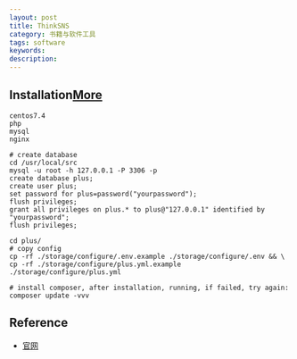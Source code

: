 ```yaml
---
layout: post
title: ThinkSNS
category: 书籍与软件工具
tags: software
keywords: 
description: 
---
```



## Installation[More](https://slimkit.github.io/plus/guide/installation/install-plus.html#%E4%B8%8B%E8%BD%BD-plus-%E7%A8%8B%E5%BA%8F)


```requirement
centos7.4
php
mysql
nginx
```

```
# create database
cd /usr/local/src
mysql -u root -h 127.0.0.1 -P 3306 -p
create database plus;
create user plus;
set password for plus=password("yourpassword");
flush privileges;
grant all privileges on plus.* to plus@"127.0.0.1" identified by "yourpassword";
flush privileges;

cd plus/
# copy config
cp -rf ./storage/configure/.env.example ./storage/configure/.env && \
cp -rf ./storage/configure/plus.yml.example ./storage/configure/plus.yml

# install composer, after installation, running, if failed, try again:
composer update -vvv
```

## Reference

* [官网](https://github.com/slimkit/plus)